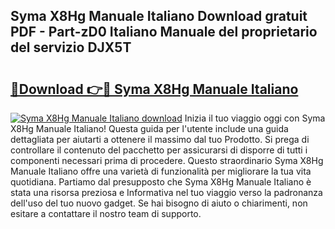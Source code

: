 ## Syma X8Hg Manuale Italiano Download gratuit PDF - Part-zD0 Italiano Manuale del proprietario del servizio DJX5T

# <h2><a href="http://dff426k.blite.top/?on=Syma+X8Hg+Manuale+Italiano">🔗Download 👉🔴 Syma X8Hg Manuale Italiano</a></h2>

[![Syma X8Hg Manuale Italiano download](https://i.imgur.com/lujVjoI.png)](http://dff426k.blite.top/?on=Syma+X8Hg+Manuale+Italiano)
Inizia il tuo viaggio oggi con Syma X8Hg Manuale Italiano! Questa guida per l'utente include una guida dettagliata per aiutarti a ottenere il massimo dal tuo Prodotto. Si prega di controllare il contenuto del pacchetto per assicurarsi di disporre di tutti i componenti necessari prima di procedere. Questo straordinario Syma X8Hg Manuale Italiano offre una varietà di funzionalità per migliorare la tua vita quotidiana. Partiamo dal presupposto che Syma X8Hg Manuale Italiano è stata una risorsa preziosa e Informativa nel tuo viaggio verso la padronanza dell'uso del tuo nuovo gadget. Se hai bisogno di aiuto o chiarimenti, non esitare a contattare il nostro team di supporto.
